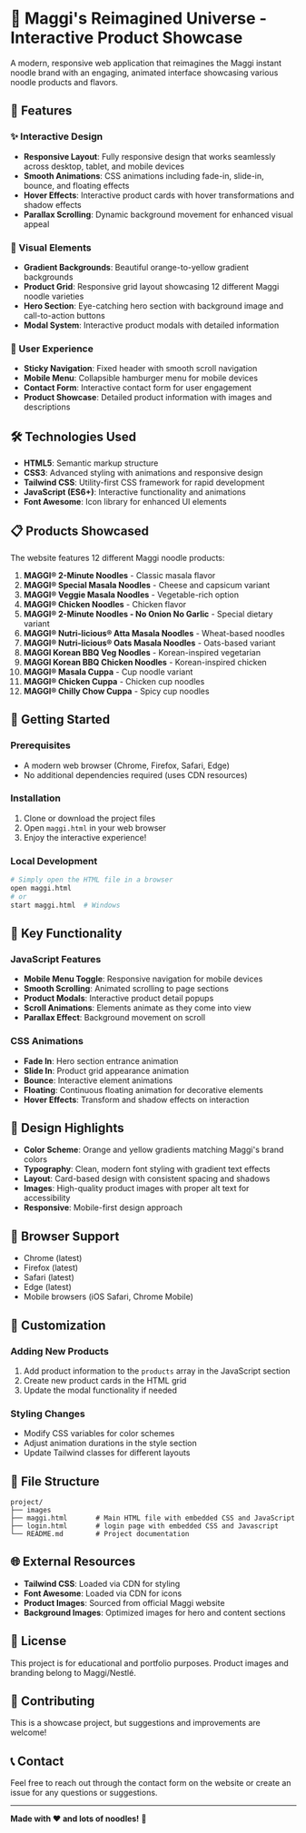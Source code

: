# 🍜 Maggi's Reimagined Universe - Interactive Product Showcase

A modern, responsive web application that reimagines the Maggi instant noodle brand with an engaging, animated interface showcasing various noodle products and flavors.

## 🌟 Features

### ✨ Interactive Design
- **Responsive Layout**: Fully responsive design that works seamlessly across desktop, tablet, and mobile devices
- **Smooth Animations**: CSS animations including fade-in, slide-in, bounce, and floating effects
- **Hover Effects**: Interactive product cards with hover transformations and shadow effects
- **Parallax Scrolling**: Dynamic background movement for enhanced visual appeal

### 🎨 Visual Elements
- **Gradient Backgrounds**: Beautiful orange-to-yellow gradient backgrounds
- **Product Grid**: Responsive grid layout showcasing 12 different Maggi noodle varieties
- **Hero Section**: Eye-catching hero section with background image and call-to-action buttons
- **Modal System**: Interactive product modals with detailed information

### 📱 User Experience
- **Sticky Navigation**: Fixed header with smooth scroll navigation
- **Mobile Menu**: Collapsible hamburger menu for mobile devices
- **Contact Form**: Interactive contact form for user engagement
- **Product Showcase**: Detailed product information with images and descriptions

## 🛠️ Technologies Used

- **HTML5**: Semantic markup structure
- **CSS3**: Advanced styling with animations and responsive design
- **Tailwind CSS**: Utility-first CSS framework for rapid development
- **JavaScript (ES6+)**: Interactive functionality and animations
- **Font Awesome**: Icon library for enhanced UI elements

## 📋 Products Showcased

The website features 12 different Maggi noodle products:

1. **MAGGI® 2-Minute Noodles** - Classic masala flavor
2. **MAGGI® Special Masala Noodles** - Cheese and capsicum variant
3. **MAGGI® Veggie Masala Noodles** - Vegetable-rich option
4. **MAGGI® Chicken Noodles** - Chicken flavor
5. **MAGGI® 2-Minute Noodles - No Onion No Garlic** - Special dietary variant
6. **MAGGI® Nutri-licious® Atta Masala Noodles** - Wheat-based noodles
7. **MAGGI® Nutri-licious® Oats Masala Noodles** - Oats-based variant
8. **MAGGI Korean BBQ Veg Noodles** - Korean-inspired vegetarian
9. **MAGGI Korean BBQ Chicken Noodles** - Korean-inspired chicken
10. **MAGGI® Masala Cuppa** - Cup noodle variant
11. **MAGGI® Chicken Cuppa** - Chicken cup noodles
12. **MAGGI® Chilly Chow Cuppa** - Spicy cup noodles

## 🚀 Getting Started

### Prerequisites
- A modern web browser (Chrome, Firefox, Safari, Edge)
- No additional dependencies required (uses CDN resources)

### Installation
1. Clone or download the project files
2. Open `maggi.html` in your web browser
3. Enjoy the interactive experience!

### Local Development
```bash
# Simply open the HTML file in a browser
open maggi.html
# or
start maggi.html  # Windows
```

## 🎯 Key Functionality

### JavaScript Features
- **Mobile Menu Toggle**: Responsive navigation for mobile devices
- **Smooth Scrolling**: Animated scrolling to page sections
- **Product Modals**: Interactive product detail popups
- **Scroll Animations**: Elements animate as they come into view
- **Parallax Effect**: Background movement on scroll

### CSS Animations
- **Fade In**: Hero section entrance animation
- **Slide In**: Product grid appearance animation
- **Bounce**: Interactive element animations
- **Floating**: Continuous floating animation for decorative elements
- **Hover Effects**: Transform and shadow effects on interaction

## 🎨 Design Highlights

- **Color Scheme**: Orange and yellow gradients matching Maggi's brand colors
- **Typography**: Clean, modern font styling with gradient text effects
- **Layout**: Card-based design with consistent spacing and shadows
- **Images**: High-quality product images with proper alt text for accessibility
- **Responsive**: Mobile-first design approach

## 📱 Browser Support

- Chrome (latest)
- Firefox (latest)
- Safari (latest)
- Edge (latest)
- Mobile browsers (iOS Safari, Chrome Mobile)

## 🔧 Customization

### Adding New Products
1. Add product information to the `products` array in the JavaScript section
2. Create new product cards in the HTML grid
3. Update the modal functionality if needed

### Styling Changes
- Modify CSS variables for color schemes
- Adjust animation durations in the style section
- Update Tailwind classes for different layouts

## 📄 File Structure

```
project/
├── images              
├── maggi.html       # Main HTML file with embedded CSS and JavaScript
├── login.html       # login page with embedded CSS and Javascript
└── README.md        # Project documentation
```

## 🌐 External Resources

- **Tailwind CSS**: Loaded via CDN for styling
- **Font Awesome**: Loaded via CDN for icons
- **Product Images**: Sourced from official Maggi website
- **Background Images**: Optimized images for hero and content sections

## 📝 License

This project is for educational and portfolio purposes. Product images and branding belong to Maggi/Nestlé.

## 🤝 Contributing

This is a showcase project, but suggestions and improvements are welcome!

## 📞 Contact

Feel free to reach out through the contact form on the website or create an issue for any questions or suggestions.

---

**Made with ❤️ and lots of noodles!** 🍜
